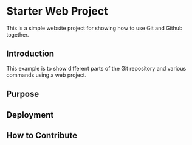 # Starter Web Project

This is a simple website project for showing how to use Git and Github together.

## Introduction

This example is to show different parts of the Git repository and various commands using a web project. 
## Purpose

## Deployment

## How to Contribute

